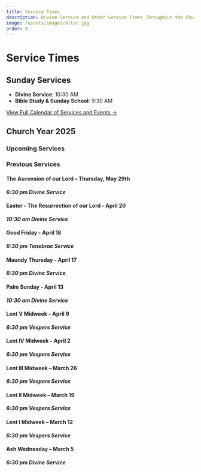 ```yaml
---
title: Service Times
description: Divine Service and Other Service Times Throughout the Church Year.
image: /assets/images/altar.jpg
order: 4
---
```


# Service Times

## Sunday Services

- **Divine Service**: 10:30 AM
- **Bible Study & Sunday School**: 9:30 AM

[View Full Calendar of Services and Events →](/calendar/)

## Church Year 2025

### Upcoming Services

### Previous Services

#### The Ascension of our Lord – Thursday, May 29th
***6:30 pm Divine Service***

#### Easter - The Resurrection of our Lord - April 20
***10:30 am Divine Service***

#### Good Friday - April 18
***6:30 pm Tenebrae Service***

#### Maundy Thursday - April 17
***6:30 pm Divine Service***

#### Palm Sunday - April 13
***10:30 am Divine Service***

#### Lent V Midweek – April 9
***6:30 pm Vespers Service***

#### Lent IV Midweek – April 2
***6:30 pm Vespers Service***

#### Lent III Midweek – March 26
***6:30 pm Vespers Service***

#### Lent II Midweek – March 19
***6:30 pm Vespers Service***

#### Lent I Midweek – March 12
***6:30 pm Vespers Service***

#### Ash Wednesday – March 5
***6:30 pm Divine Service***
